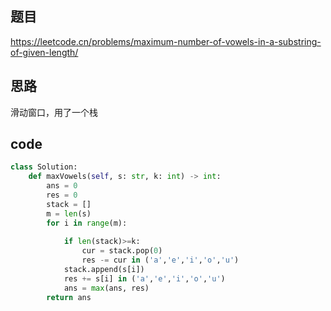 ## 题目
https://leetcode.cn/problems/maximum-number-of-vowels-in-a-substring-of-given-length/
## 思路
滑动窗口，用了一个栈
## code
```py
class Solution:
    def maxVowels(self, s: str, k: int) -> int:
        ans = 0
        res = 0
        stack = []
        m = len(s)
        for i in range(m):
            
            if len(stack)>=k:
                cur = stack.pop(0)
                res -= cur in ('a','e','i','o','u')
            stack.append(s[i])
            res += s[i] in ('a','e','i','o','u')
            ans = max(ans, res)
        return ans
```

